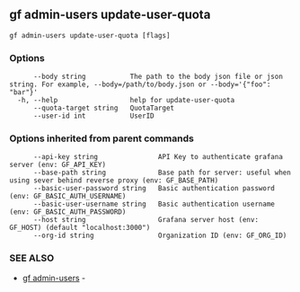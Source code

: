 ## gf admin-users update-user-quota



```
gf admin-users update-user-quota [flags]
```

### Options

```
      --body string           The path to the body json file or json string. For example, --body=/path/to/body.json or --body='{"foo": "bar"}'
  -h, --help                  help for update-user-quota
      --quota-target string   QuotaTarget
      --user-id int           UserID
```

### Options inherited from parent commands

```
      --api-key string               API Key to authenticate grafana server (env: GF_API_KEY)
      --base-path string             Base path for server: useful when using sever behind reverse proxy (env: GF_BASE_PATH)
      --basic-user-password string   Basic authentication password (env: GF_BASIC_AUTH_USERNAME)
      --basic-user-username string   Basic authentication username (env: GF_BASIC_AUTH_PASSWORD)
      --host string                  Grafana server host (env: GF_HOST) (default "localhost:3000")
      --org-id string                Organization ID (env: GF_ORG_ID)
```

### SEE ALSO

* [gf admin-users](gf_admin-users.md)	 - 

